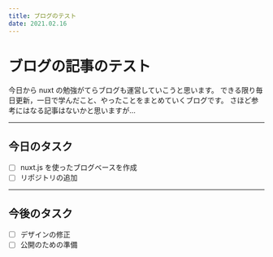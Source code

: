 ```yaml
---
title: ブログのテスト
date: 2021.02.16
---
```


# ブログの記事のテスト

今日から nuxt の勉強がてらブログも運営していこうと思います。
できる限り毎日更新，一日で学んだこと、やったことをまとめていくブログです。
さほど参考にはなる記事はないかと思いますが…

---

## 今日のタスク

- [ ] nuxt.js を使ったブログベースを作成
- [ ] リポジトリの追加

---

## 今後のタスク

- [ ] デザインの修正
- [ ] 公開のための準備
